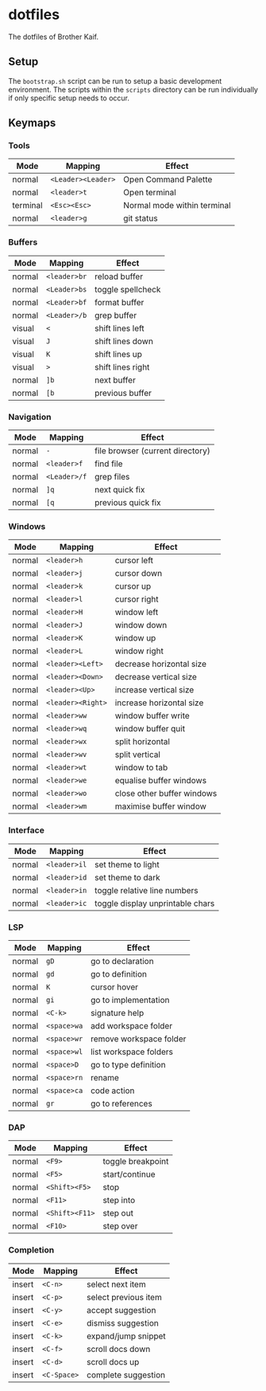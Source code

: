 # dotfiles
The dotfiles of Brother Kaif.

## Setup
The `bootstrap.sh` script can be run to setup a basic development environment. The scripts within the `scripts` directory can be run individually if only specific setup needs to occur.

## Keymaps
### Tools
| Mode     | Mapping            | Effect                      |
|----------|--------------------|-----------------------------|
| normal   | `<Leader><Leader>` | Open Command Palette        |
| normal   | `<leader>t`        | Open terminal               |
| terminal | `<Esc><Esc>`       | Normal mode within terminal |
| normal   | `<leader>g`        | git status                  |

### Buffers
| Mode   | Mapping      | Effect            |
|--------|--------------|-------------------|
| normal | `<leader>br` | reload buffer     |
| normal | `<Leader>bs` | toggle spellcheck |
| normal | `<Leader>bf` | format buffer     |
| normal | `<Leader>/b` | grep buffer       |
| visual | `<`          | shift lines left  |
| visual | `J`          | shift lines down  |
| visual | `K`          | shift lines up    |
| visual | `>`          | shift lines right |
| normal | `]b`         | next buffer       |
| normal | `[b`         | previous buffer   |

### Navigation
| Mode   | Mapping      | Effect                           |
|--------|--------------|----------------------------------|
| normal | `-`          | file browser (current directory) |
| normal | `<leader>f`  | find file                        |
| normal | `<Leader>/f` | grep files                       |
| normal | `]q`         | next quick fix                   |
| normal | `[q`         | previous quick fix               |

### Windows
| Mode   | Mapping           | Effect                     |
|--------|-------------------|----------------------------|
| normal | `<leader>h`       | cursor left                |
| normal | `<leader>j`       | cursor down                |
| normal | `<leader>k`       | cursor up                  |
| normal | `<leader>l`       | cursor right               |
| normal | `<leader>H`       | window left                |
| normal | `<leader>J`       | window down                |
| normal | `<leader>K`       | window up                  |
| normal | `<leader>L`       | window right               |
| normal | `<leader><Left>`  | decrease horizontal size   |
| normal | `<leader><Down>`  | decrease vertical size     |
| normal | `<leader><Up>`    | increase vertical size     |
| normal | `<leader><Right>` | increase horizontal size   |
| normal | `<leader>ww`      | window buffer write        |
| normal | `<leader>wq`      | window buffer quit         |
| normal | `<leader>wx`      | split horizontal           |
| normal | `<leader>wv`      | split vertical             |
| normal | `<leader>wt`      | window to tab              |
| normal | `<leader>we`      | equalise buffer windows    |
| normal | `<leader>wo`      | close other buffer windows |
| normal | `<leader>wm`      | maximise buffer window     |

### Interface
| Mode   | Mapping      | Effect                           |
|--------|--------------|----------------------------------|
| normal | `<leader>il` | set theme to light               |
| normal | `<leader>id` | set theme to dark                |
| normal | `<leader>in` | toggle relative line numbers     |
| normal | `<leader>ic` | toggle display unprintable chars |

### LSP
| Mode   | Mapping     | Effect                  |
|--------|-------------|-------------------------|
| normal | `gD`        | go to declaration       |
| normal | `gd`        | go to definition        |
| normal | `K`         | cursor hover            |
| normal | `gi`        | go to implementation    |
| normal | `<C-k>`     | signature help          |
| normal | `<space>wa` | add workspace folder    |
| normal | `<space>wr` | remove workspace folder |
| normal | `<space>wl` | list workspace folders  |
| normal | `<space>D`  | go to type definition   |
| normal | `<space>rn` | rename                  |
| normal | `<space>ca` | code action             |
| normal | `gr`        | go to references        |

### DAP
| Mode   | Mapping        | Effect            |
|--------|----------------|-------------------|
| normal | `<F9>`         | toggle breakpoint |
| normal | `<F5>`         | start/continue    |
| normal | `<Shift><F5>`  | stop              |
| normal | `<F11>`        | step into         |
| normal | `<Shift><F11>` | step out          |
| normal | `<F10>`        | step over         |

### Completion
| Mode   | Mapping     | Effect               |
|--------|-------------|----------------------|
| insert | `<C-n>`     | select next item     |
| insert | `<C-p>`     | select previous item |
| insert | `<C-y>`     | accept suggestion    |
| insert | `<C-e>`     | dismiss suggestion   |
| insert | `<C-k>`     | expand/jump snippet  |
| insert | `<C-f>`     | scroll docs down     |
| insert | `<C-d>`     | scroll docs up       |
| insert | `<C-Space>` | complete suggestion  |
